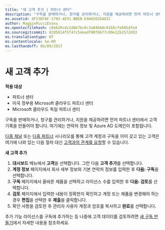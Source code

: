 ```yaml
---
title: "새 고객 추가 | 파트너 센터"
description: "구독을 판매하거나, 청구를 관리하거나, 지원을 제공하려면 먼저 파트너 센터에서 고객 기록을 만들어야 합니다. 여기에는 연락처 정보 및 Azure AD 도메인이 포함됩니다."
ms.assetid: 4F53DFAF-1792-4E91-BBEB-E9A65026A81C
author: MaggiePucciEvans
ms.openlocfilehash: c6bb20cdc2dbb7bc6c3a04bb8c01b5cfe685dfe4
ms.sourcegitcommit: 8205814f5f47c54eadf007bb77c09e12b2572d93
ms.translationtype: HT
ms.contentlocale: ko-KR
ms.lasthandoff: 06/09/2017
---
```

# <a name="add-a-new-customer"></a>새 고객 추가

**적용 대상**

-  파트너 센터
-  미국 정부용 Microsoft 클라우드 파트너 센터
-  Microsoft 클라우드 독일 파트너 센터


구독을 판매하거나, 청구를 관리하거나, 지원을 제공하려면 먼저 파트너 센터에서 고객 기록을 만들어야 합니다. 여기에는 연락처 정보 및 Azure AD 도메인이 포함됩니다.

[다중 채널](multichannel.md) 또는 [다중 파트너](multipartner.md) 시나리오를 통해 고객 계정과 구독을 이미 갖고 있는 고객은 여기에 나와 있는 다음 절차 대신 [고객과의 관계를 요청](request-a-relationship-with-a-customer.md)할 수 있습니다.

**새 고객 추가**

1.  **대시보드** 메뉴에서 **고객**을 선택합니다. 그런 다음 **고객 추가**를 선택합니다.
2.  **계정 정보** 페이지에서 회사 세부 정보와 기본 연락처 정보를 입력한 후 **다음: 구독**을 선택합니다.
3.  **구독** 페이지에서 올바른 제품을 선택하고 라이선스 수를 입력한 후 **다음: 검토**를 선택합니다.
4.  **검토** 페이지에서 입력한 내용이 정확한지 확인하고 계정 또는 제품을 변경해야 하는 경우 **편집**을 선택한 후 **제출**을 클릭합니다.
5.  확인 사항을 검토한 후 관리자 사용자 계정과 암호를 복사하고 **완료**를 선택합니다.

추가 기능 라이선스를 구독에 추가하는 등 나중에 고객 데이터를 검토하려면 [새 구독 만들기](create-a-new-subscription.md)에서 자세한 내용을 참조하세요.

 

 



